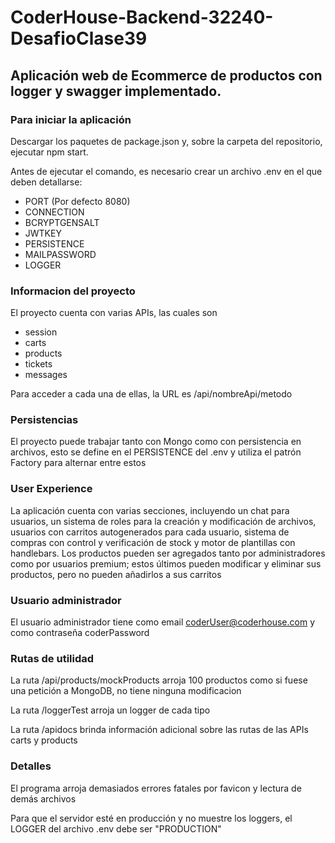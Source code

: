 # CoderHouse-Backend-32240-DesafioClase39
## Aplicación web de Ecommerce de productos con logger y swagger implementado.

### Para iniciar la aplicación

Descargar los paquetes de package.json y, sobre la carpeta del repositorio, ejecutar npm start.

Antes de ejecutar el comando, es necesario crear un archivo .env en el que deben detallarse: 
 - PORT (Por defecto 8080)
 - CONNECTION
 - BCRYPTGENSALT
 - JWTKEY
 - PERSISTENCE
 - MAILPASSWORD
 - LOGGER

### Informacion del proyecto

El proyecto cuenta con varias APIs, las cuales son 
 - session
 - carts
 - products
 - tickets
 - messages

Para acceder a cada una de ellas, la URL es /api/nombreApi/metodo

### Persistencias

El proyecto puede trabajar tanto con Mongo como con persistencia en archivos, esto se define en el PERSISTENCE del .env y utiliza el patrón Factory para alternar entre estos

### User Experience

La aplicación cuenta con varias secciones, incluyendo un chat para usuarios, un sistema de roles para la creación y modificación de archivos, usuarios con carritos autogenerados para cada usuario, sistema de compras con control y verificación de stock y motor de plantillas con handlebars. Los productos pueden ser agregados tanto por administradores como por usuarios premium; estos últimos pueden modificar y eliminar sus productos, pero no pueden añadirlos a sus carritos

### Usuario administrador

El usuario administrador tiene como email coderUser@coderhouse.com y como contraseña coderPassword

### Rutas de utilidad

La ruta /api/products/mockProducts arroja 100 productos como si fuese una petición a MongoDB, no tiene ninguna modificacion

La ruta /loggerTest arroja un logger de cada tipo

La ruta /apidocs brinda información adicional sobre las rutas de las APIs carts y products

### Detalles

El programa arroja demasiados errores fatales por favicon y lectura de demás archivos

Para que el servidor esté en producción y no muestre los loggers, el LOGGER del archivo .env debe ser "PRODUCTION"
